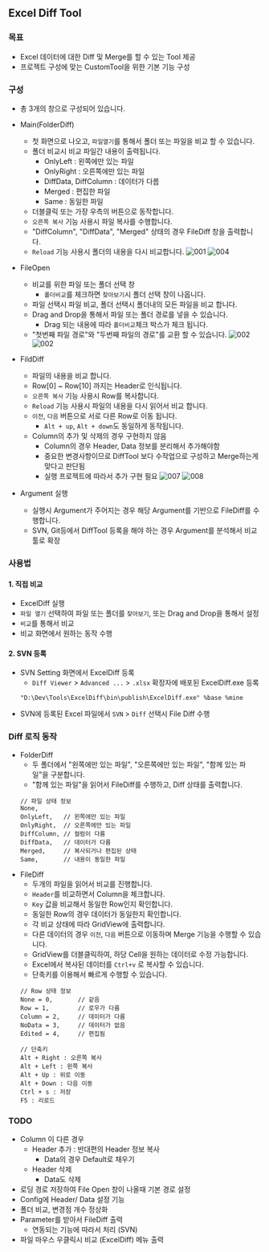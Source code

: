 ## Excel Diff Tool

### 목표
- Excel 데이터에 대한 Diff 및 Merge를 할 수 있는 Tool 제공
- 프로젝트 구성에 맞는 CustomTool을 위한 기본 기능 구성

### 구성
- 총 3개의 창으로 구성되어 있습니다.
- Main(FolderDiff)
    - 첫 화면으로 나오고, `파일열기`를 통해서 폴더 또는 파일을 비교 할 수 있습니다.
    - 폴더 비교시 비교 파일간 내용이 출력됩니다.
        - OnlyLeft : 왼쪽에만 있는 파일
        - OnlyRight : 오른쪽에만 있는 파일
        - DiffData, DiffColumn : 데이터가 다름
        - Merged : 편집한 파일 
        - Same : 동일한 파일
    - 더블클릭 또는 가장 우측의 버튼으로 동작합니다.
    - `오른쪽 복사` 기능 사용시 파일 복사를 수행합니다.
    - "DiffColumn", "DiffData", "Merged" 상태의 경우 FileDiff 창을 출력합니다.
    - `Reload` 기능 사용시 폴더의 내용을 다시 비교합니다.
    ![001](./assets/exceldiff_001.png)
    ![004](./assets/exceldiff_004.png)
- FileOpen
    - 비교를 위한 파일 또는 폴더 선택 창
        - `폴더비교`를 체크하면 `찾아보기`시 폴더 선택 창이 나옵니다.
    - 파일 선택시 파일 비교, 폴더 선택시 폴더내의 모든 파일을 비교 합니다.
    - Drag and Drop을 통해서 파일 또는 폴더 경로를 넣을 수 있습니다.
        - Drag 되는 내용에 따라 `폴더비교`체크 박스가 체크 됩니다.
    - "첫번째 파일 경로"와 "두번째 파일의 경로"를 교환 할 수 있습니다.
    ![002](./assets/exceldiff_002.png)
    ![002](./assets/exceldiff_003.png)
- FildDiff
    - 파일의 내용을 비교 합니다.
    - Row[0] ~ Row[10] 까지는 Header로 인식됩니다.
    - `오른쪽 복사` 기능 사용시 Row를 복사합니다.
    - `Reload` 기능 사용시 파일의 내용을 다시 읽어서 비교 합니다.
    - `이전`, `다음` 버튼으로 서로 다른 Row로 이동 됩니다.
        - `Alt + up`, `Alt + down`도 동일하게 동작됩니다.
    - Column의 추가 및 삭제의 경우 구현하지 않음
        - Column의 경우 Header, Data 정보를 분리해서 추가해야함
        - 중요한 변경사항이므로 DiffTool 보다 수작업으로 구성하고 Merge하는게 맞다고 판단됨
        - 실행 프로젝트에 따라서 추가 구현 필요
    ![007](./assets/exceldiff_007.png)
    ![008](./assets/exceldiff_008.png)

- Argument 실행
    - 실행시 Argument가 주어지는 경우 해당 Argument를 기반으로 FileDiff를 수행합니다.
    - SVN, Git등에서 DiffTool 등록을 해야 하는 경우 Argument를 분석해서 비교툴로 확장


### 사용법
#### 1. 직접 비교
- ExcelDiff 실행
- `파일 열기` 선택하여 파일 또는 폴더를 `찾아보기`, 또는 Drag and Drop을 통해서 설정
- `비교`를 통해서 비교
- 비교 화면에서 원하는 동작 수행
#### 2. SVN 등록
- SVN Setting 화면에서 ExcelDiff 등록
    - `Diff Viewer` > `Advanced ...` > `.xlsx` 확장자에 배포된 ExcelDiff.exe 등록
    ```
    "D:\Dev\Tools\ExcelDiff\bin\publish\ExcelDiff.exe" %base %mine
    ```
- SVN에 등록된 Excel 파일에서 `SVN` > `Diff` 선택시 File Diff 수행


### Diff 로직 동작
- FolderDiff
    - 두 폴더에서 "왼쪽에만 있는 파일", "오른쪽에만 있는 파일", "함께 있는 파일"을 구분합니다.
    - "함께 있는 파일"을 읽어서 FileDiff를 수행하고, Diff 상태를 출력합니다.
    ```
    // 파일 상태 정보
    None,
    OnlyLeft,   // 왼쪽에만 있는 파일
    OnlyRight,  // 오른쪽에만 있는 파일
    DiffColumn, // 컬럼이 다름
    DiffData,   // 데이터가 다름
    Merged,     // 복사되거나 편집된 상태
    Same,       // 내용이 동일한 파일
    ```
- FileDiff
    - 두개의 파일을 읽어서 비교를 진행합니다.
    - `Header`를 비교하면서 Column을 체크합니다.
    - `Key` 값을 비교해서 동일한 Row인지 확인합니다.
    - 동일한 Row의 경우 데이터가 동일한지 확인합니다.
    - 각 비교 상태에 따라 GridView에 출력합니다.
    - 다른 데이터의 경우 `이전`, `다음` 버튼으로 이동하며 Merge 기능을 수행할 수 있습니다.
    - GridView를 더블클릭하여, 하당 Cell을 원하는 데이터로 수정 가능합니다.
    - Excel에서 복사된 데이터를 `Ctrl+v` 로 복사할 수 있습니다.
    - 단축키를 이용해서 빠르게 수행할 수 있습니다.
    ```
    // Row 상태 정보
    None = 0,       // 같음
    Row = 1,        // 로우가 다름
    Column = 2,     // 데이터가 다름
    NoData = 3,     // 데이터가 없음
    Edited = 4,		// 편집됨
    ```
    ```
    // 단축키
    Alt + Right : 오른쪽 복사
    Alt + Left : 왼쪽 복사
    Alt + Up : 위로 이동
    Alt + Down : 다음 이동
    Ctrl + s : 저장
    F5 : 리로드
    ```



### TODO
- Column 이 다른 경우
    - Header 추가 : 반대편의 Header 정보 복사
        - Data의 경우 Default로 채우기
    - Header 삭제
        - Data도 삭제
- 로딩 경로 저장하여 File Open 창이 나올때 기본 경로 설정
- Config에 Header/ Data 설정 기능
- 폴더 비교, 변경점 개수 정상화
- Parameter를 받아서 FileDiff 출력
    - 연동되는 기능에 따라서 처리 (SVN)
- 파일 마우스 우클릭시 비교 (ExcelDiff) 메뉴 출력
        

